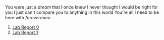 You were just a *dream* that I once knew
I never thought I would be right for you
I just can't compare you to anything in this world
You're all I need to be here with
*forevermore*

1. [Lab Report 0]([https://github.com/shrimplumpia/cse15l-lab-reports/blob/main/lab-report-1-week-0.md](https://shrimplumpia.github.io/cse15l-lab-reports/lab-report-1-week-0.html))
2. [Lab Report 1](https://github.com/shrimplumpia/cse15l-lab-reports/blob/main/lab-report-1-week-1.md)
